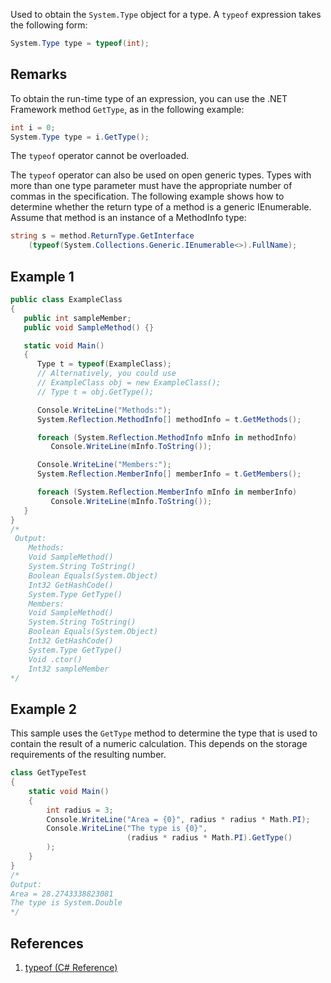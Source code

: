 Used to obtain the `System.Type` object for a type. A `typeof` expression takes the following form:

```C#
System.Type type = typeof(int); 
```

## Remarks
To obtain the run-time type of an expression, you can use the .NET Framework method `GetType`, as in the following example:

```C#
int i = 0;  
System.Type type = i.GetType(); 
```

The `typeof` operator cannot be overloaded. 

The `typeof` operator can also be used on open generic types. Types with more than one type parameter must have the appropriate number of commas in the specification. The following example shows how to determine whether the return type of a method is a generic IEnumerable<T>. Assume that method is an instance of a MethodInfo type:

```C#
string s = method.ReturnType.GetInterface  
    (typeof(System.Collections.Generic.IEnumerable<>).FullName);
```

## Example 1

```C#
public class ExampleClass
{
   public int sampleMember;
   public void SampleMethod() {}

   static void Main()
   {
      Type t = typeof(ExampleClass);
      // Alternatively, you could use
      // ExampleClass obj = new ExampleClass();
      // Type t = obj.GetType();

      Console.WriteLine("Methods:");
      System.Reflection.MethodInfo[] methodInfo = t.GetMethods();

      foreach (System.Reflection.MethodInfo mInfo in methodInfo)
         Console.WriteLine(mInfo.ToString());

      Console.WriteLine("Members:");
      System.Reflection.MemberInfo[] memberInfo = t.GetMembers();

      foreach (System.Reflection.MemberInfo mInfo in memberInfo)
         Console.WriteLine(mInfo.ToString());
   }
}
/*
 Output:
    Methods:
    Void SampleMethod()
    System.String ToString()
    Boolean Equals(System.Object)
    Int32 GetHashCode()
    System.Type GetType()
    Members:
    Void SampleMethod()
    System.String ToString()
    Boolean Equals(System.Object)
    Int32 GetHashCode()
    System.Type GetType()
    Void .ctor()
    Int32 sampleMember
*/
```

## Example 2

This sample uses the `GetType` method to determine the type that is used to contain the result of a numeric calculation. This depends on the storage requirements of the resulting number.

```C#
class GetTypeTest
{
    static void Main()
    {
        int radius = 3;
        Console.WriteLine("Area = {0}", radius * radius * Math.PI);
        Console.WriteLine("The type is {0}",
                          (radius * radius * Math.PI).GetType()
        );
    }
}
/*
Output:
Area = 28.2743338823081
The type is System.Double
*/
```

## References
1. [typeof (C# Reference)](https://docs.microsoft.com/en-us/dotnet/csharp/language-reference/keywords/typeof)